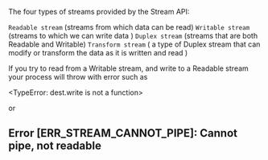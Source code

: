 The four types of streams provided by the Stream API:

`Readable stream` (streams from which data can be read)
`Writable stream` (streams to which we can write data )
`Duplex stream` (streams that are both Readable and Writable)
`Transform stream` ( a type of Duplex stream that can modify or transform the data as it is written and read )


If you try to read from a Writable stream, and write to a Readable stream your process will throw with error such as

<TypeError: dest.write is not a function>

or

Error [ERR_STREAM_CANNOT_PIPE]: Cannot pipe, not readable
---------------------------------------------------------------------------------------------------------------
